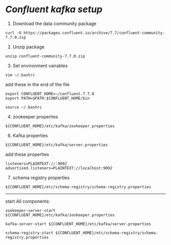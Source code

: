 # _Confluent kafka setup_

1. Download the data community package

```
curl -O https://packages.confluent.io/archive/7.7/confluent-community-7.7.0.zip
```

2. Unzip package

```
unzip confluent-community-7.7.0.zip
```

3. Set environment vairables

```
vim ~/.bashrc
```

add these in the end of the file

```
export CONFLUENT_HOME=~/confluent-7.7.0
export PATH=$PATH:$CONFLUENT_HOME/bin
```

```
source ~/.bashrc
```

4. zookeeper properties

```
${CONFLUENT_HOME}/etc/kafka/zookeeper.properties
```

6. Kafka properties

```
${CONFLUENT_HOME}/etc/kafka/server.properties
```
add these properties
```
listeners=PLAINTEXT://:9092
advertised.listeners=PLAINTEXT://localhost:9092
```

7. schema registry properties

```
${CONFLUENT_HOME}/etc/schema-registry/schema-registry.properties
```

----
start All components:

```
zookeeper-server-start ${CONFLUENT_HOME}/etc/kafka/zookeeper.properties
```

```
kafka-server-start ${CONFLUENT_HOME}/etc/kafka/server.properties
```

```
schema-registry-start ${CONFLUENT_HOME}/etc/schema-registry/schema-registry.properties
```